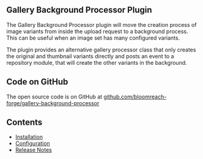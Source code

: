 ## Gallery Background Processor Plugin

The Gallery Background Processor plugin will move the creation process of image variants from inside the upload request 
to a background process. This can be useful when an image set has many configured variants.

The plugin provides an alternative gallery processor class that only creates the original and thumbnail variants 
directly and posts an event to a repository module, that will create the other variants in the background.   

## Code on GitHub
The open source code is on GitHub at [github.com/bloomreach-forge/gallery-background-processor](https://github.com/bloomreach-forge/gallery-background-processor/)  

## Contents
- [Installation](installation.html)
- [Configuration](configuration.html)
- [Release Notes](release-notes.html)


